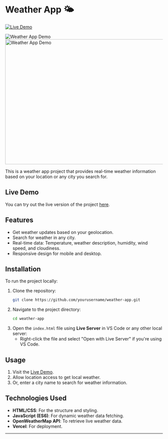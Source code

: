 # Weather App 🌤️

[![Live Demo](https://img.shields.io/badge/Live-Demo-brightgreen)](https://weather-app-delta-steel.vercel.app/)

![Weather App Demo](./images/AnimationWeather.gif)
<img src="./images/AnimationWeather.gif" width="600" height="400" alt="Weather App Demo">

This is a weather app project that provides real-time weather information based on your location or any city you search for.

## Live Demo
You can try out the live version of the project [here](https://weather-app-delta-steel.vercel.app/).

## Features
- Get weather updates based on your geolocation.
- Search for weather in any city.
- Real-time data: Temperature, weather description, humidity, wind speed, and cloudiness.
- Responsive design for mobile and desktop.

## Installation
To run the project locally:

1. Clone the repository:
    ```bash
    git clone https://github.com/yourusername/weather-app.git
    ```
2. Navigate to the project directory:
    ```bash
    cd weather-app
    ```
3. Open the `index.html` file using **Live Server** in VS Code or any other local server:
    - Right-click the file and select "Open with Live Server" if you're using VS Code.

## Usage
1. Visit the [Live Demo](https://weather-app-delta-steel.vercel.app/).
2. Allow location access to get local weather.
3. Or, enter a city name to search for weather information.

## Technologies Used
- **HTML/CSS**: For the structure and styling.
- **JavaScript (ES6)**: For dynamic weather data fetching.
- **OpenWeatherMap API**: To retrieve live weather data.
- **Vercel**: For deployment.

---
